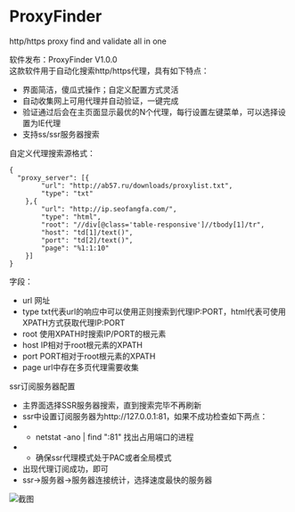 # ProxyFinder
http/https proxy find and validate all in one

软件发布：ProxyFinder V1.0.0  
这款软件用于自动化搜索http/https代理，具有如下特点：  
* 界面简洁，傻瓜式操作；自定义配置方式灵活
* 自动收集网上可用代理并自动验证，一键完成
* 验证通过后会在主页面显示最优的N个代理，每行设置左键菜单，可以选择设置为IE代理
* 支持ss/ssr服务器搜索

自定义代理搜索源格式：
```
{
  "proxy_server": [{
		"url": "http://ab57.ru/downloads/proxylist.txt",
		"type": "txt"
	},{
		"url": "http://ip.seofangfa.com/",
		"type": "html",
		"root": "//div[@class='table-responsive']//tbody[1]/tr",
		"host": "td[1]/text()",
		"port": "td[2]/text()",
		"page": "%1:1:10"
	}]
}
```

字段：
* url 网址
* type txt代表url的响应中可以使用正则搜索到代理IP:PORT，html代表可使用XPATH方式获取代理IP:PORT
* root 使用XPATH时搜索IP/PORT的根元素
* host IP相对于root根元素的XPATH
* port PORT相对于root根元素的XPATH
* page url中存在多页代理需要收集

ssr订阅服务器配置
* 主界面选择SSR服务器搜索，直到搜索完毕不再刷新
* ssr中设置订阅服务器为http://127.0.0.1:81，如果不成功检查如下两点：
* * netstat -ano | find ":81" 找出占用端口的进程
* * 确保ssr代理模式处于PAC或者全局模式
* 出现代理订阅成功，即可
* ssr->服务器->服务器连接统计，选择速度最快的服务器


![截图](https://raw.githubusercontent.com/lichao890427/ProxyFinder/master/screenshot/proxyfinder_v1.1.png)
